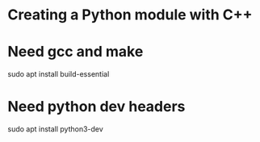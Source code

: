 Creating a Python module with C++
=================================

# Need gcc and make
sudo apt install build-essential

# Need python dev headers
sudo apt install python3-dev

